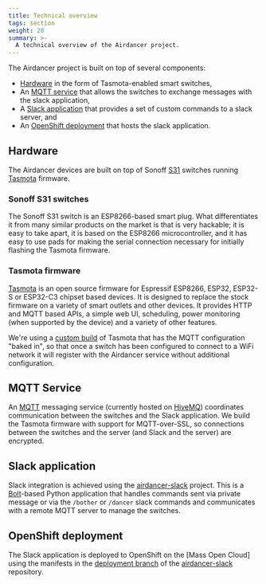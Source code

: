 ```yaml
---
title: Technical overview
tags: section
weight: 20
summary: >-
  A technical overview of the Airdancer project.
---
```


The Airdancer project is built on top of several components:

- [Hardware](#hardware) in the form of Tasmota-enabled smart switches,
- An [MQTT service](#mqtt-service) that allows the switches to exchange messages with the slack application,
- A [Slack application](#slack-application) that provides a set of custom commands to a slack server, and 
- An [OpenShift deployment](#openshift-deployment) that hosts the slack application.

## Hardware

The Airdancer devices are built on top of Sonoff [S31] switches running [Tasmota] firmware.

[s31]: https://sonoff.tech/en-us/products/sonoff-s31-s31-lite-compact-design-smart-plug-with-energy-monitoring-us-type
[tasmota]: https://tasmota.github.io/docs/

### Sonoff S31 switches

The Sonoff S31 switch is an ESP8266-based smart plug. What differentiates it from many similar products on the market is that is very hackable; it is easy to take apart, it is based on the ESP8266 microcontroller, and it has easy to use pads for making the serial connection necessary for initially flashing the Tasmota firmware.

### Tasmota firmware

[Tasmota] is an open source firmware for Espressif ESP8266, ESP32, ESP32-S or ESP32-C3 chipset based devices. It is designed to replace the stock firmware on a variety of smart outlets and other devices. It provides HTTP and MQTT based APIs, a simple web UI, scheduling, power monitoring (when supported by the device) and a variety of other features.

We're using a [custom build] of Tasmota that has the MQTT configuration "baked in", so that once a switch has been configured to connect to a WiFi network it will register with the Airdancer service without additional configuration.

[custom build]: https://github.com/larsks/Tasmota/tree/airdancer

## MQTT Service

An [MQTT] messaging service (currently hosted on [HiveMQ]) coordinates communication between the switches and the Slack application. We build the Tasmota firmware with support for MQTT-over-SSL, so connections between the switches and the server (and Slack and the server) are encrypted.

[mqtt]: https://mqtt.org/
[hivemq]: https://www.hivemq.com/

## Slack application

Slack integration is achieved using the [airdancer-slack] project. This is a [Bolt]-based Python application that handles commands sent via private message or via the `/bother` or `/dancer` slack commands and communicates with a remote MQTT server to manage the switches.

[airdancer-slack]: https://github.com/larsks/airdancer-slack
[bolt]: https://docs.slack.dev/tools/bolt-python/

## OpenShift deployment

The Slack application is deployed to OpenShift on the [Mass Open Cloud] using the manifests in the [deployment branch] of the [airdancer-slack] repository.

[deployment branch]: https://github.com/larsks/airdancer-slack/tree/deployment

